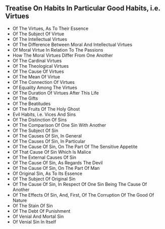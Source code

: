 ## Treatise On Habits In Particular Good Habits, i.e. Virtues

* Of The Virtues, As To Their Essence
* Of The Subject Of Virtue
* Of The Intellectual Virtues
* Of The Difference Between Moral And Intellectual Virtues
* Of Moral Virtue In Relation To The Passions
* How The Moral Virtues Differ From One Another
* Of The Cardinal Virtues
* Of The Theological Virtues
* Of The Cause Of Virtues
* Of The Mean Of Virtue
* Of The Connection Of Virtues
* Of Equality Among The Virtues
* Of The Duration Of Virtues After This Life
* Of The Gifts
* Of The Beatitudes
* Of The Fruits Of The Holy Ghost
* Evil Habits, i.e. Vices And Sins
* Of The Distinction Of Sins
* Of The Comparison Of One Sin With Another
* Of The Subject Of Sin
* Of The Causes Of Sin, In General
* Of The Causes Of Sin, In Particular
* Of The Cause Of Sin, On The Part Of The Sensitive Appetite
* Of That Cause Of Sin Which Is Malice
* Of The External Causes Of Sin
* Of The Cause Of Sin, As Regards The Devil
* Of The Cause Of Sin, On The Part Of Man
* Of Original Sin, As To Its Essence
* Of The Subject Of Original Sin
* Of The Cause Of Sin, In Respect Of One Sin Being The Cause Of Another
* Of The Effects Of Sin, And, First, Of The Corruption Of The Good Of Nature
* Of The Stain Of Sin
* Of The Debt Of Punishment
* Of Venial And Mortal Sin
* Of Venial Sin In Itself